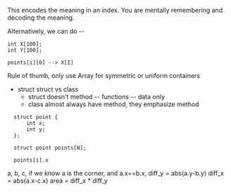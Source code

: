 

This encodes the meaning in an index. You are mentally remembering and decoding the meaning.

Alternatively, we can do --
```
int X[100];
int Y[100];

points[i][0] --> X[I]
```
Rule of thumb, only use Array for symmetric or uniform containers

* struct
  struct vs class
  * struct doesn't method -- functions -- data only
  * class almost always have method, they emphasize method
  
```
  struct point {
      int x;
      int y;
  };

  struct point points[N];

  points[i].x
  ```
  
  a, b, c, if we know a is the corner, and a.x==b.x, diff_y = abs(a.y-b.y)
                                                     diff_x = abs(a.x-c.x)
  area = diff_x * diff_y                                                     
